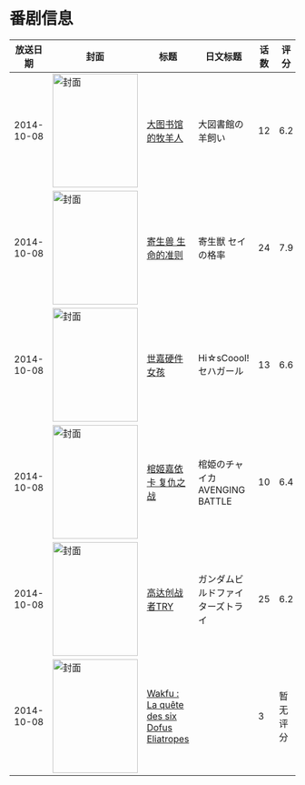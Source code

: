 # 番剧信息

|放送日期|封面|标题|日文标题|话数|评分|评分人数|
|---|---|---|---|---|---|---|
|2014-10-08|<img src="//lain.bgm.tv/pic/cover/c/1d/f9/67373_PniL6.jpg" alt="封面" style="width:150px;height:200px;object-fit:cover;">|[大图书馆的牧羊人](https://bangumi.tv/subject/67373)|大図書館の羊飼い|12|6.2|1935人评分|
|2014-10-08|<img src="//lain.bgm.tv/pic/cover/c/e3/14/88433_5Jl4M.jpg" alt="封面" style="width:150px;height:200px;object-fit:cover;">|[寄生兽 生命的准则](https://bangumi.tv/subject/88433)|寄生獣 セイの格率|24|7.9|12913人评分|
|2014-10-08|<img src="//lain.bgm.tv/pic/cover/c/19/00/101784_rrx3r.jpg" alt="封面" style="width:150px;height:200px;object-fit:cover;">|[世嘉硬件女孩](https://bangumi.tv/subject/101784)|Hi☆sCoool! セハガール|13|6.6|376人评分|
|2014-10-08|<img src="//lain.bgm.tv/pic/cover/c/9e/ad/104219_Pasvn.jpg" alt="封面" style="width:150px;height:200px;object-fit:cover;">|[棺姬嘉依卡 复仇之战](https://bangumi.tv/subject/104219)|棺姫のチャイカ AVENGING BATTLE|10|6.4|1636人评分|
|2014-10-08|<img src="//lain.bgm.tv/pic/cover/c/34/c6/105875_HsCsc.jpg" alt="封面" style="width:150px;height:200px;object-fit:cover;">|[高达创战者TRY](https://bangumi.tv/subject/105875)|ガンダムビルドファイターズトライ|25|6.2|1008人评分|
|2014-10-08|<img src="//lain.bgm.tv/pic/cover/c/12/60/141613_8eS2Y.jpg" alt="封面" style="width:150px;height:200px;object-fit:cover;">|[Wakfu : La quête des six Dofus Eliatropes](https://bangumi.tv/subject/141613)||3|暂无评分|少于10人评分|
